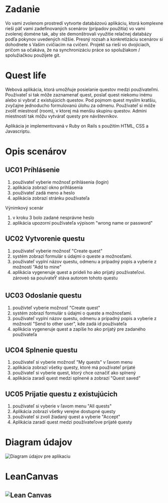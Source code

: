 ﻿# Zadanie
Vo vami zvolenom prostredí vytvorte databázovú aplikáciu,  ktorá komplexne rieši päť vami zadefinovaných scenárov (prípadov použitia) vo vami zvolenej doméne tak, aby ste demonštrovali využitie relačnej databázy podľa pokynov uvedených nižšie. Presný rozsah a konkretizáciu scenárov si dohodnete s Vašim cvičiacim na cvičení. Projekt sa rieši vo dvojiciach, pričom sa očakáva, že na synchronizáciu práce so spolužiakom / spolužiačkou použijete git.

# Quest life
Webová aplikácia, ktorá umožňuje posielanie questov medzi používateľmi. Používateľ si tak môže zaznamenať quest, poslať quest niekomu inému alebo si vybrať z existujúcich questov.
Pod pojmom quest myslím kratšiu, zvyčajne jednoducho formulovanú úlohu za odmenu. 
Používateľ si môže zvoliť miestnosť (room), v ktorej má menšiu skupinu questov. Admini miestností tak môžu vytvárať questy pre návštevníkov.

Aplikácia je implementovaná v Ruby on Rails s použitím HTML, CSS a Javascriptu.

# Opis scenárov

## UC01 Príhlásenie

1. používateľ vyberie možnosť prihlásenia (login)
2. aplikácia zobrazí okno prihlásenia
3. používateľ zadá meno a heslo
4. aplikácia zobrazí stránku používateľa

Výnimkový scenár

1. v kroku 3 bolo zadané nesprávne heslo
2. aplikácia upozorní používateľa výpisom "wrong name or password"

## UC02 Vytvorenie questu

1. používateľ vyberie možnosť "Create quest"
2. systém zobrazí formulár s údajmi o queste a možnosťami.
3. používateľ vyplní názov questu, odmenu a prípadný popis a vyberie z možností "Add to mine"
4. aplikácia vygeneruje quest a prideli ho ako prijatý používateľovi. zároveò sa pouívateŸ stáva autorom tohoto questu

## UC03 Odoslanie questu

1. používteľ vyberie možnosť "Create quest"
2. systém zobrazí formulár s údajmi o queste a možnosťami.
3. používateľ vyplní názov questu, odmenu a prípadný popis a vyberie z možností "Send to other user", kde zadá id používateľa
4. aplikácia vygeneruje quest a zapíše ho ako prijatý pre zadaného používateľa

## UC04 Splnenie questu

1. používateľ si vyberie možnosť "My quests" v ľavom menu
2. aplikácia zobrazí všetky questy, ktoré má používateľ prijaté
3. používateľ si vyberie quest, ktorý chce označiť ako splnený
4. aplikácia zaradí quest medzi splnené a zobrazí "Quest saved"

## UC05 Prijatie questu z existujúcich

1. používateľ si vyberie v ľavom menu "All quests" 
2. Aplikácia zobrazí všetky verejne dostupné questy
3. používateľ si zvolí žiadaný quest a vyberie "Accept"
4. Aplikácia zaradí quest medzi používateľove prijaté questy


# Diagram údajov
![Diagram údajov pre aplikaciu](https://00276699387180924994.googlegroups.com/attach/9b7267f2628c5/model1.png?part=0.1&view=1&vt=ANaJVrFDy0INl-G7uTrBjN9JU5cRMAKpFPM_bfY6VH9jaVZWygMM8qIOtUwwKxdRIqx3oiTYbNS62CAlkHBa0iK1CIZv9s0liBrbPR3yqXylNsTyCP0lD6c)

# LeanCanvas
![Lean Canvas](https://pdf2jpg.net/files/bf3bf25d03c0d906ea7cdf64ec5150a879ce59e5/leancanvas1-page-001.jpg)
---
